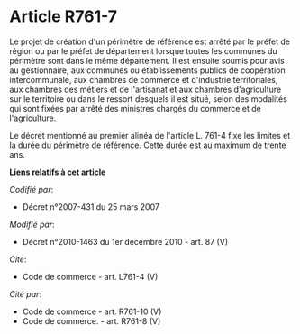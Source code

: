 # Article R761-7

Le projet de création d'un périmètre de référence est arrêté par le préfet de région ou par le préfet de département lorsque
toutes les communes du périmètre sont dans le même département. Il est ensuite soumis pour avis au gestionnaire, aux communes
ou établissements publics de coopération intercommunale, aux chambres de commerce et d'industrie territoriales, aux chambres
des métiers et de l'artisanat et aux chambres d'agriculture sur le territoire ou dans le ressort desquels il est situé, selon
des modalités qui sont fixées par arrêté des ministres chargés du commerce et de l'agriculture. 

Le décret mentionné au premier alinéa de l'article L. 761-4 fixe les limites et la durée du périmètre de référence. Cette
durée est au maximum de trente ans.

**Liens relatifs à cet article**

_Codifié par_:

  - Décret n°2007-431 du 25 mars 2007

_Modifié par_:

  - Décret n°2010-1463 du 1er décembre 2010 - art. 87 (V)

_Cite_:

  - Code de commerce - art. L761-4 (V)

_Cité par_:

  - Code de commerce - art. R761-10 (V)
  - Code de commerce. - art. R761-8 (V)
